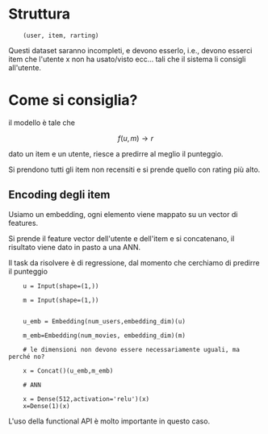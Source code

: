 # Struttura

        (user, item, rarting) 

Questi dataset saranno incompleti, e devono esserlo, i.e., devono esserci item che l'utente x non ha usato/visto ecc... tali che il sistema li consigli all'utente.

# Come si consiglia?

il modello è tale che

$$f(u,m) \rightarrow r$$

dato un item e un utente, riesce a predirre al meglio il punteggio.

Si prendono tutti gli item non recensiti e si prende quello con rating più alto.

## Encoding degli item

Usiamo un embedding, ogni elemento viene mappato su un vector di features. 

Si prende il feature vector dell'utente e dell'item e si concatenano, il risultato viene dato in pasto a una ANN. 

Il task da risolvere è di regressione, dal momento che cerchiamo di predirre il punteggio


        u = Input(shape=(1,))

        m = Input(shape=(1,))


        u_emb = Embedding(num_users,embedding_dim)(u)

        m_emb=Embedding(num_movies, embedding_dim)(m)

        # le dimensioni non devono essere necessariamente uguali, ma perché no?

        x = Concat()(u_emb,m_emb)

        # ANN

        x = Dense(512,activation='relu')(x)
        x=Dense(1)(x)

L'uso della functional API è molto importante in questo caso. 